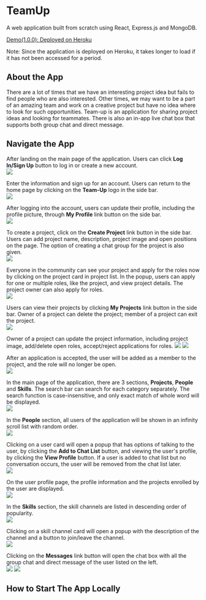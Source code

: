 # TeamUp

A web application built from scratch using React, Express.js and MongoDB.

[Demo(1.0.0): Deployed on Heroku](https://team-up-2021.herokuapp.com/)

Note: Since the application is deployed on Heroku, it takes longer to load if it has not been accessed for a period.

## About the App

There are a lot of times that we have an interesting project idea but fails to find people who are also interested. Other times, we may want to be a part of an amazing team and work on a creative project but have no idea where to look for such opportunities. Team-up is an application for sharing project ideas and looking for teammates. There is also an in-app live chat box that supports both group chat and direct message.

## Navigate the App

After landing on the main page of the application. Users can click **Log In/Sign Up** button to log in or create a new account.   
<img src="./app-previews/main-page.png" />   

Enter the information and sign up for an account. Users can return to the home page by clicking on the **Team-Up** logo in the side bar.   
<img src="./app-previews/sign-up.png" />   

After logging into the account, users can update their profile, including the profile picture, through **My Profile** link button on the side bar.   
<img src="./app-previews/my-profile.png" />

To create a project, click on the **Create Project** link button in the side bar. Users can add project name, description, project image and open positions on the page. The option of creating a chat group for the project is also given.   
<img src="./app-previews/create-project.png" />

Everyone in the community can see your project and apply for the roles now by clicking on the project card in project list. In the popup, users can apply for one or multiple roles, like the project, and view project details. The project owner can also apply for roles.   
<img src="./app-previews/project-popup.png"/>   

Users can view their projects by clicking **My Projects** link button in the side bar. Owner of a project can delete the project; member of a project can exit the project.   
<img src="./app-previews/my-projects.png"/>   

Owner of a project can update the project information, including project image, add/delete open roles, accept/reject applications for roles. 
<img src="./app-previews/add-delete-role.png"/> <img src="./app-previews/accept-reject-role.png"/>   

After an application is accepted, the user will be added as a member to the project, and the role will no longer be open.   
<img src="./app-previews/updated-project.png"/>   

In the main page of the application, there are 3 sections, **Projects**, **People** and **Skills**. The search bar can search for each category separately. The search function is case-insensitive, and only exact match of whole word will be displayed.   
<img src="./app-previews/search.png"/>   

In the **People** section, all users of the application will be shown in an infinity scroll list with random order.   
<img src="./app-previews/people-page.png"/>   

Clicking on a user card will open a popup that has options of talking to the user, by clicking the **Add to Chat List** button, and viewing the user's profile, by clicking the **View Profile** button. If a user is added to chat list but no conversation occurs, the user will be removed from the chat list later.   
<img src="./app-previews/user-popup.png"/>   

On the user profile page, the profile information and the projects enrolled by the user are displayed.   
<img src="./app-previews/user-profile.png"/>   

In the **Skills** section, the skill channels are listed in descending order of popularity.   
<img src="./app-previews/skills-page.png"/>   

Clicking on a skill channel card will open a popup with the description of the channel and a button to join/leave the channel.   
<img src="./app-previews/skill-popup.png"/>   

Clicking on the **Messages** link button will open the chat box with all the group chat and direct message of the user listed on the left.   
<img src="./app-previews/group-chat.png"/> <img src="./app-previews/direct-message.png"/>   

## How to Start The App Locally


